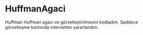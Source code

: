 # HuffmanAgaci
Huffman
Huffman agacı ve görselleştirilmesini kodladım. Saddece görselleşme kısmında internetten yararlandım.
